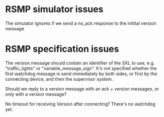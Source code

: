 
# RSMP simulator issues
The simulator ignores if we send a no_ack response to the initital version message

# RSMP specification issues
The version message should contain an identifier of the SXL to use, e.g. "traffic_lights" or "variable_message_sign".
It's not specified whether the first watchdog message is send immediately by both sides, or first by the connecting device, and then the supervisor system.

Should we reply to a version message with an ack + version messages, or only with a version message?

No timeout for receiving Version after connecting? There's no watchdog yet.